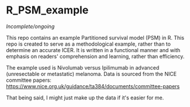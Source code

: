 # R_PSM_example

*Incomplete/ongoing*

This repo contains an example Partitioned survival model (PSM) in R. This repo is created to serve as a methodological example, rather than to determine an accurate ICER. It is written in a functional manner and with emphasis on readers' comprehension and learning, rather than efficiency. 

The example used is Nivolumab versus Ipilimumab in advanced (unresectable or metastatic) melanoma. Data is sourced from the NICE committee papers:
https://www.nice.org.uk/guidance/ta384/documents/committee-papers

That being said, I might just make up the data if it's easier for me.
